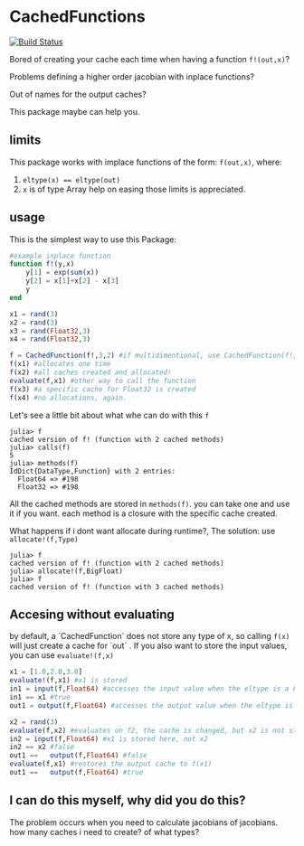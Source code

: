 # CachedFunctions

[![Build Status](https://travis-ci.com/longemen3000/CachedFunctions.jl.svg?branch=master)](https://travis-ci.com/longemen3000/CachedFunctions.jl)

Bored of creating your cache each time when having a function `f!(out,x)`?

Problems defining a higher order jacobian with inplace functions?

Out of names for the output caches?

This package maybe can help you.

## limits

This package works with implace functions of the form: `f(out,x)`, where:
1. `eltype(x) == eltype(out)`
2. `x` is of type Array
help on easing those limits is appreciated.

## usage

This is the simplest way to use this Package:
```julia
#example inplace function
function f!(y,x)
    y[1] = exp(sum(x))
    y[2] = x[1]+x[2] - x[3]
    y
end

x1 = rand(3)
x2 = rand(3)
x3 = rand(Float32,3)
x4 = rand(Float32,3)

f = CachedFunction(f!,3,2) #if multidimentional, use CachedFunction(f!,(1,2),(2,3))
f(x1) #allocates one time
f(x2) #all caches created and allocated! 
evaluate(f,x1) #other way to call the function
f(x3) #a specific cache for Float32 is created
f(x4) #no allocations, again.
```

Let's see a little bit about what whe can do with this `f`

```julia-repl
julia> f
cached version of f! (function with 2 cached methods)
julia> calls(f)
5
julia> methods(f)
IdDict{DataType,Function} with 2 entries:
  Float64 => #198
  Float32 => #198
```
All the cached methods are stored in `methods(f)`. you can take one and use it if you want. each method is a closure
with the specific cache created.

What happens if i dont want allocate during runtime?, The solution: use `allocate!(f,Type)`

```julia-repl
julia> f
cached version of f! (function with 2 cached methods)
julia> allocate!(f,BigFloat)
julia> f
cached version of f! (function with 3 cached methods)
```
## Accesing without evaluating

by default, a ´CachedFunction´ does not store any type of x, so calling `f(x)` will just create a cache for ´out´ . If you also want to store the input values, you can use `evaluate!(f,x)`

```julia
x1 = [1.0,2.0,3.0]
evaluate!(f,x1) #x1 is stored
in1 = input(f,Float64) #accesses the input value when the eltype is a Float64
in1 == x1 #true
out1 = output(f,Float64) #accesses the output value when the eltype is a Float64

x2 = rand(3)
evaluate(f,x2) #evaluates on f2, the cache is changed, but x2 is not stored.
in2 = input(f,Float64) #x1 is stored here, not x2
in2 == x2 #false
out1 ==   output(f,Float64) #false
evaluate(f,x1) #restores the output cache to f(x1)
out1 ==   output(f,Float64) #true
```
## I can do this myself, why did you do this?

The problem occurs when you need to calculate jacobians of jacobians. how many caches i need to create? of what types?